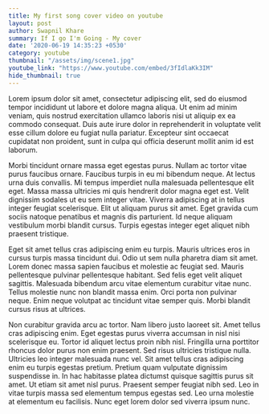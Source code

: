 ```yaml
---
title: My first song cover video on youtube
layout: post
author: Swapnil Khare
summary: If I go I'm Going - My cover
date: '2020-06-19 14:35:23 +0530'
category: youtube
thumbnail: "/assets/img/scene1.jpg"
youtube_link: "https://www.youtube.com/embed/3fIdlaKk3IM"
hide_thumbnail: true
---
```


Lorem ipsum dolor sit amet, consectetur adipiscing elit, sed do eiusmod tempor incididunt ut labore et dolore magna aliqua. Ut enim ad minim veniam, quis nostrud exercitation ullamco laboris nisi ut aliquip ex ea commodo consequat. Duis aute irure dolor in reprehenderit in voluptate velit esse cillum dolore eu fugiat nulla pariatur. Excepteur sint occaecat cupidatat non proident, sunt in culpa qui officia deserunt mollit anim id est laborum.

Morbi tincidunt ornare massa eget egestas purus. Nullam ac tortor vitae purus faucibus ornare. Faucibus turpis in eu mi bibendum neque. At lectus urna duis convallis. Mi tempus imperdiet nulla malesuada pellentesque elit eget. Massa massa ultricies mi quis hendrerit dolor magna eget est. Velit dignissim sodales ut eu sem integer vitae. Viverra adipiscing at in tellus integer feugiat scelerisque. Elit ut aliquam purus sit amet. Eget gravida cum sociis natoque penatibus et magnis dis parturient. Id neque aliquam vestibulum morbi blandit cursus. Turpis egestas integer eget aliquet nibh praesent tristique.

Eget sit amet tellus cras adipiscing enim eu turpis. Mauris ultrices eros in cursus turpis massa tincidunt dui. Odio ut sem nulla pharetra diam sit amet. Lorem donec massa sapien faucibus et molestie ac feugiat sed. Mauris pellentesque pulvinar pellentesque habitant. Sed felis eget velit aliquet sagittis. Malesuada bibendum arcu vitae elementum curabitur vitae nunc. Tellus molestie nunc non blandit massa enim. Orci porta non pulvinar neque. Enim neque volutpat ac tincidunt vitae semper quis. Morbi blandit cursus risus at ultrices.

Non curabitur gravida arcu ac tortor. Nam libero justo laoreet sit. Amet tellus cras adipiscing enim. Eget egestas purus viverra accumsan in nisl nisi scelerisque eu. Tortor id aliquet lectus proin nibh nisl. Fringilla urna porttitor rhoncus dolor purus non enim praesent. Sed risus ultricies tristique nulla. Ultricies leo integer malesuada nunc vel. Sit amet tellus cras adipiscing enim eu turpis egestas pretium. Pretium quam vulputate dignissim suspendisse in. In hac habitasse platea dictumst quisque sagittis purus sit amet. Ut etiam sit amet nisl purus. Praesent semper feugiat nibh sed. Leo in vitae turpis massa sed elementum tempus egestas sed. Leo urna molestie at elementum eu facilisis. Nunc eget lorem dolor sed viverra ipsum nunc.
